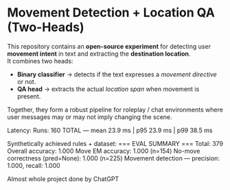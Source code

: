 # Movement Detection + Location QA (Two-Heads)

This repository contains an **open-source experiment** for detecting user **movement intent** in text and extracting the **destination location**.  
It combines two heads:

- **Binary classifier** → detects if the text expresses a *movement directive* or not.  
- **QA head** → extracts the actual *location span* when movement is present.

Together, they form a robust pipeline for roleplay / chat environments where user messages may or may not imply changing the scene.

Latency:
Runs: 160
TOTAL  — mean 23.9 ms | p95 23.9 ms | p99 38.5 ms


Synthetically achieved rules + dataset:
=== EVAL SUMMARY ===
Total: 379
Overall accuracy: 1.000
Move EM accuracy: 1.000  (n=154)
No-move correctness (pred=None): 1.000  (n=225)
Movement detection — precision: 1.000, recall: 1.000

Almost whole project done by ChatGPT